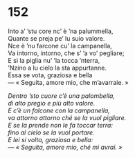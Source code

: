 # 152
  
Into a’ ’stu core nc’ è ’na palummella,  
Quante se preja pe’ lu suio valore.  
Nce è ’nu farcone cu’ la campanella,  
Va intorno, intorno, che s’ ’a vo’ pegliare;  
E si la piglia nu’ ’la tocca ’nterra,  
’Nzino a lu cielo la sta appurtanne.  
Essa se vota, graziosa e bella  
— « Seguita, amore mio, che m’avarraie. »

*Dentro ’sto cuore c’è una palombella,  
di alto pregio e più alto valore.  
E c’è un falcone con la campanella,  
va attorno attorno ché se la vuol pigliare.  
E se la prende non le fa toccar terra:  
fino al cielo se la vuol portare.  
E lei si volta, graziosa e bella:  
— « Seguita, amore mio, ché mi avrai. »*


